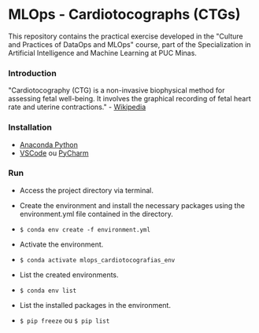 # MLOps - Cardiotocographs (CTGs)

This repository contains the practical exercise developed in the "Culture and Practices of DataOps and MLOps" course, part of the Specialization in Artificial Intelligence and Machine Learning at PUC Minas.

### Introduction

"Cardiotocography (CTG) is a non-invasive biophysical method for assessing fetal well-being. It involves the graphical recording of fetal heart rate and uterine contractions." - [Wikipedia](https://pt.wikipedia.org/wiki/Cardiotocografia)


### Installation

- [Anaconda Python](https://www.anaconda.com/)
- [VSCode](https://code.visualstudio.com/) ou [PyCharm](https://www.jetbrains.com/pt-br/pycharm/)

### Run

- Access the project directory via terminal.
  
- Create the environment and install the necessary packages using the environment.yml file contained in the directory.
-  ```$ conda env create -f environment.yml```

- Activate the environment.
-  ```$ conda activate mlops_cardiotocografias_env```
  
- List the created environments.
-  ```$ conda env list```

  
- List the installed packages in the environment.
- ```$ pip freeze``` ou ```$ pip list```
